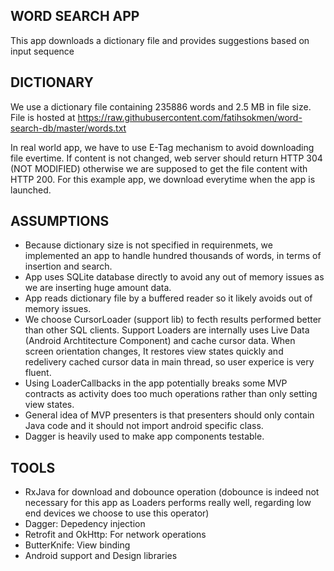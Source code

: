 WORD SEARCH APP
---------------

This app downloads a dictionary file and provides suggestions based on input sequence

DICTIONARY
----------
We use a dictionary file containing 235886 words and 2.5 MB in file size. File is hosted at https://raw.githubusercontent.com/fatihsokmen/word-search-db/master/words.txt

In real world app, we have to use E-Tag mechanism to avoid downloading file evertime. If content is not changed, web server should return HTTP 304 (NOT MODIFIED) otherwise we are supposed to get the file content with HTTP 200. For this example app, we download everytime when the app is launched.



ASSUMPTIONS
-----------
- Because dictionary size is not specified in requirenmets, we implemented an app to handle hundred thousands of words, in terms of insertion and search.
- App uses SQLite database directly to avoid any out of memory issues as we are inserting huge amount data. 
- App reads dictionary file by a buffered reader so it likely avoids out of memory issues.
- We choose CursorLoader (support lib) to fecth results performed better than other SQL clients. Support Loaders are internally uses Live Data (Android Archtitecture Component) and cache cursor data. When screen orientation changes, It restores view states quickly and redelivery cached cursor data in main thread, so user experice is very fluent.
- Using LoaderCallbacks in the app potentially breaks some MVP contracts as activity does too much operations rather than only setting view states. 
- General idea of MVP presenters is that presenters should only contain Java code and it should not import android specific class.
- Dagger is heavily used to make app components testable.

TOOLS
-----
- RxJava for download and dobounce operation (dobounce is indeed not necessary for this app as Loaders performs really well, regarding low end devices we choose to use this operator)
- Dagger: Depedency injection
- Retrofit and OkHttp: For network operations
- ButterKnife: View binding
- Android support and Design libraries
